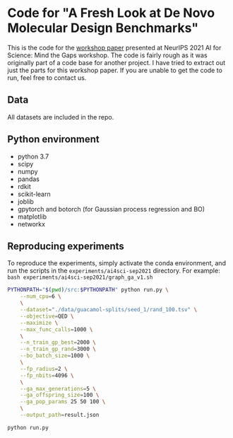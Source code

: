 # Code for "A Fresh Look at De Novo Molecular Design Benchmarks"

This is the code for the [workshop paper](https://openreview.net/forum?id=gS3XMun4cl_) presented at NeurIPS 2021 AI for Science: Mind the Gaps workshop.
The code is fairly rough as it was originally part of a code base for another project.
I have tried to extract out just the parts for this workshop paper.
If you are unable to get the code to run, feel free to contact us.

## Data

All datasets are included in the repo.

## Python environment

- python 3.7
- scipy
- numpy
- pandas
- rdkit
- scikit-learn
- joblib
- gpytorch and botorch (for Gaussian process regression and BO)
- matplotlib
- networkx 

## Reproducing experiments

To reproduce the experiments, simply activate the conda environment, and run the scripts in the `experiments/ai4sci-sep2021` directory.
For example: `bash experiments/ai4sci-sep2021/graph_ga_v1.sh`


```bash
PYTHONPATH="$(pwd)/src:$PYTHONPATH" python run.py \
    --num_cpu=6 \
    \
    --dataset="./data/guacamol-splits/seed_1/rand_100.tsv" \
    --objective=QED \
    --maximize \
    --max_func_calls=1000 \
    \
    --n_train_gp_best=2000 \
    --n_train_gp_rand=3000 \
    --bo_batch_size=1000 \
    \
    --fp_radius=2 \
    --fp_nbits=4096 \
    \
    --ga_max_generations=5 \
    --ga_offspring_size=100 \
    --ga_pop_params 25 50 100 \
    \
    --output_path=result.json 
```



```bash
python run.py 
```
